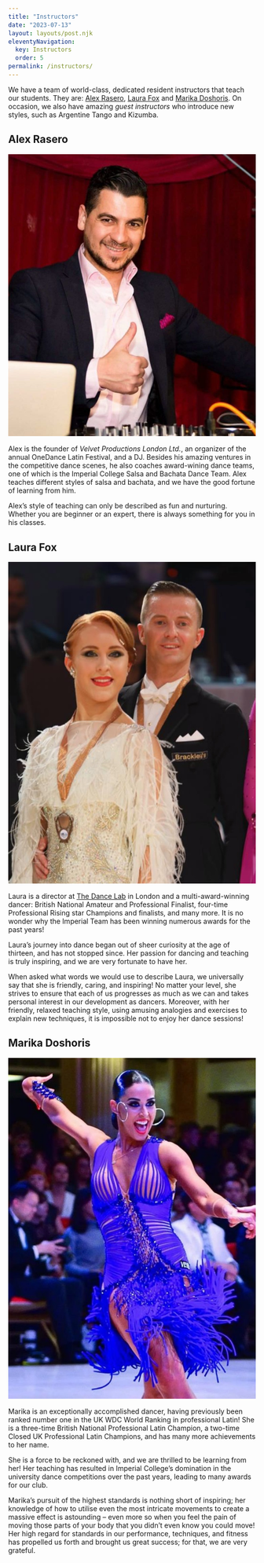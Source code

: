 ```yaml
---
title: "Instructors"
date: "2023-07-13"
layout: layouts/post.njk
eleventyNavigation:
  key: Instructors
  order: 5
permalink: /instructors/
---
```


We have a team of world-class, dedicated resident instructors that teach our students. They are: [Alex Rasero](#alex-rasero), [Laura Fox](#laura-fox) and [Marika Doshoris](#marika-doshoris). On occasion, we also have amazing _guest instructors_ who introduce new styles, such as Argentine Tango and Kizumba.

## Alex Rasero

![Alex Rasero DJ-ing](/images/alex.jpg)

Alex is the founder of _Velvet Productions London Ltd._, an organizer of the annual OneDance Latin Festival, and a DJ. Besides his amazing ventures in the competitive dance scenes, he also coaches award-wining dance teams, one of which is the Imperial College Salsa and Bachata Dance Team. Alex teaches different styles of salsa and bachata, and we have the good fortune of learning from him.

Alex’s style of teaching can only be described as fun and nurturing. Whether you are beginner or an expert, there is always something for you in his classes.

## Laura Fox

![Laura Fox at medal ceremony](/images/laura.jpg)

Laura is a director at [The Dance Lab](https://thedancelabputney.com/) in London and a multi-award-winning dancer: British National Amateur and Professional Finalist, four-time Professional Rising star Champions and finalists, and many more. It is no wonder why the Imperial Team has been winning numerous awards for the past years!

Laura’s journey into dance began out of sheer curiosity at the age of thirteen, and has not stopped since. Her passion for dancing and teaching is truly inspiring, and we are very fortunate to have her.

When asked what words we would use to describe Laura, we universally say that she is friendly, caring, and inspiring! No matter your level, she strives to ensure that each of us progresses as much as we can and takes personal interest in our development as dancers. Moreover, with her friendly, relaxed teaching style, using amusing analogies and exercises to explain new techniques, it is impossible not to enjoy her dance sessions!

## Marika Doshoris

![Marika Doshoris performing](/images/marika.jpg)

Marika is an exceptionally accomplished dancer, having previously been ranked number one in the UK WDC World Ranking in professional Latin! She is a three-time British National Professional Latin Champion, a two-time Closed UK Professional Latin Champions, and has many more achievements to her name.

She is a force to be reckoned with, and we are thrilled to be learning from her! Her teaching has resulted in Imperial College’s domination in the university dance competitions over the past years, leading to many awards for our club.

Marika’s pursuit of the highest standards is nothing short of inspiring; her knowledge of how to utilise even the most intricate movements to create a massive effect is astounding – even more so when you feel the pain of moving those parts of your body that you didn’t even know you could move! Her high regard for standards in our performance, techniques, and fitness has propelled us forth and brought us great success; for that, we are very grateful.
